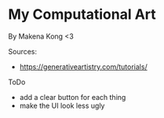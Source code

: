 My Computational Art
=================
By Makena Kong <3


Sources:
* https://generativeartistry.com/tutorials/



ToDo
* add a clear button for each thing
* make the UI look less ugly

